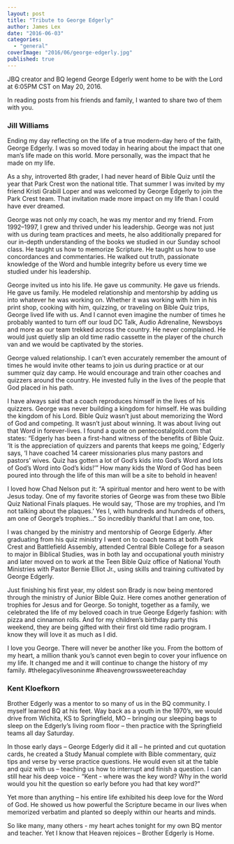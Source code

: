 ```yaml
---
layout: post
title: "Tribute to George Edgerly"
author: James Lex
date: "2016-06-03"
categories: 
  - "general"
coverImage: "2016/06/george-edgerly.jpg"
published: true
---
```


JBQ creator and BQ legend George Edgerly went home to be with the Lord at 6:05PM CST on May 20, 2016.

In reading posts from his friends and family, I wanted to share two of them with you.

### Jill Williams

Ending my day reflecting on the life of a true modern-day hero of the faith, George Edgerly. I was so moved today in hearing about the impact that one man’s life made on this world. More personally, was the impact that he made on my life.

As a shy, introverted 8th grader, I had never heard of Bible Quiz until the year that Park Crest won the national title. That summer I was invited by my friend Kristi Grabill Loper and was welcomed by George Edgerly to join the Park Crest team. That invitation made more impact on my life than I could have ever dreamed.

George was not only my coach, he was my mentor and my friend. From 1992–1997, I grew and thrived under his leadership. George was not just with us during team practices and meets, he also additionally prepared for our in-depth understanding of the books we studied in our Sunday school class. He taught us how to memorize Scripture. He taught us how to use concordances and commentaries. He walked out truth, passionate knowledge of the Word and humble integrity before us every time we studied under his leadership.

George invited us into his life. He gave us community. He gave us friends. He gave us family. He modeled relationship and mentorship by adding us into whatever he was working on. Whether it was working with him in his print shop, cooking with him, quizzing, or traveling on Bible Quiz trips, George lived life with us. And I cannot even imagine the number of times he probably wanted to turn off our loud DC Talk, Audio Adrenaline, Newsboys and more as our team trekked across the country. He never complained. He would just quietly slip an old time radio cassette in the player of the church van and we would be captivated by the stories.

George valued relationship. I can’t even accurately remember the amount of times he would invite other teams to join us during practice or at our summer quiz day camp. He would encourage and train other coaches and quizzers around the country. He invested fully in the lives of the people that God placed in his path.

I have always said that a coach reproduces himself in the lives of his quizzers. George was never building a kingdom for himself. He was building the kingdom of his Lord. Bible Quiz wasn’t just about memorizing the Word of God and competing. It wasn’t just about winning. It was about living out that Word in forever-lives. I found a quote on pentecostalgold.com that states: “Edgerly has been a first-hand witness of the benefits of Bible Quiz. ‘It is the appreciation of quizzers and parents that keeps me going,’ Edgerly says, ‘I have coached 14 career missionaries plus many pastors and pastors’ wives. Quiz has gotten a lot of God’s kids into God’s Word and lots of God’s Word into God’s kids!’” How many kids the Word of God has been poured into through the life of this man will be a site to behold in heaven!

I loved how Chad Nelson put it: “A spiritual mentor and hero went to be with Jesus today. One of my favorite stories of George was from these two Bible Quiz National Finals plaques. He would say, ‘Those are my trophies, and I’m not talking about the plaques.’ Yes I, with hundreds and hundreds of others, am one of George’s trophies…” So incredibly thankful that I am one, too.

I was changed by the ministry and mentorship of George Edgerly. After graduating from his quiz ministry I went on to coach teams at both Park Crest and Battlefield Assembly, attended Central Bible College for a season to major in Biblical Studies, was in both lay and occupational youth ministry and later moved on to work at the Teen Bible Quiz office of National Youth Ministries with Pastor Bernie Elliot Jr., using skills and training cultivated by George Edgerly.

Just finishing his first year, my oldest son Brady is now being mentored through the ministry of Junior Bible Quiz. Here comes another generation of trophies for Jesus and for George. So tonight, together as a family, we celebrated the life of my beloved coach in true George Edgerly fashion: with pizza and cinnamon rolls. And for my children’s birthday party this weekend, they are being gifted with their first old time radio program. I know they will love it as much as I did.

I love you George. There will never be another like you. From the bottom of my heart, a million thank you’s cannot even begin to cover your influence on my life. It changed me and it will continue to change the history of my family. ‪#‎thelegacylivesoninme‬ ‪#‎heavengrowssweetereachday‬

### Kent Kloefkorn

Brother Edgerly was a mentor to so many of us in the BQ community. I myself learned BQ at his feet. Way back as a youth in the 1970’s, we would drive from Wichita, KS to Springfield, MO – bringing our sleeping bags to sleep on the Edgerly’s living room floor – then practice with the Springfield teams all day Saturday.

In those early days – George Edgerly did it all – he printed and cut quotation cards, he created a Study Manual complete with Bible commentary, quiz tips and verse by verse practice questions. He would even sit at the table and quiz with us – teaching us how to interrupt and finish a question. I can still hear his deep voice - “Kent - where was the key word? Why in the world would you hit the question so early before you had that key word?”

Yet more than anything – his entire life exhibited his deep love for the Word of God. He showed us how powerful the Scripture became in our lives when memorized verbatim and planted so deeply within our hearts and minds.

So like many, many others - my heart aches tonight for my own BQ mentor and teacher. Yet I know that Heaven rejoices – Brother Edgerly is Home.

